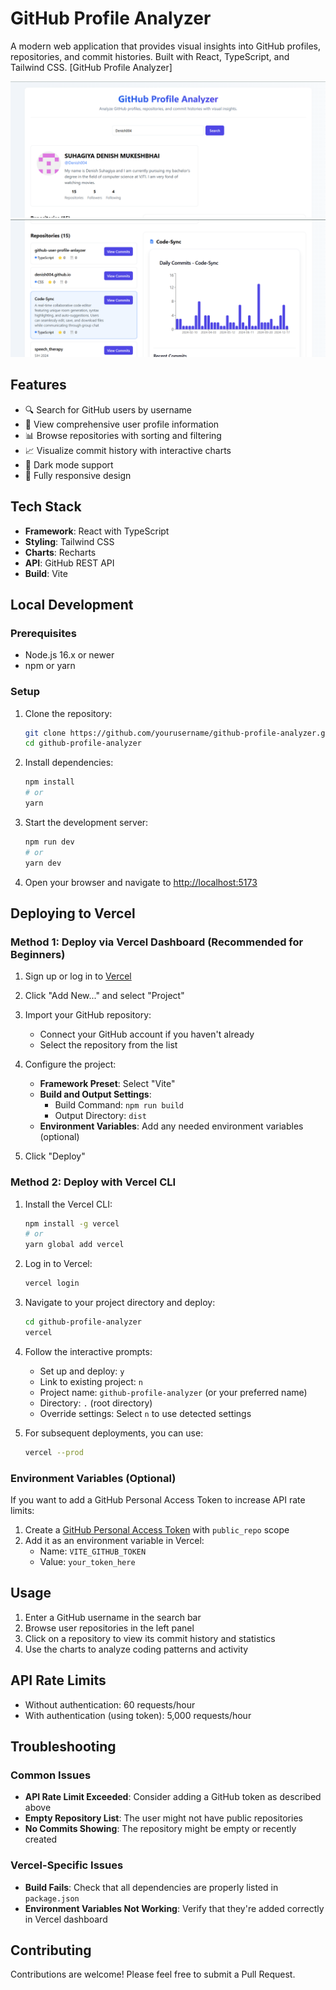 # GitHub Profile Analyzer

A modern web application that provides visual insights into GitHub profiles, repositories, and commit histories. Built with React, TypeScript, and Tailwind CSS.
[GitHub Profile Analyzer]

![GitHub Profile Analyzer - User Profile View](./src/assets/screenshot1.png)
![GitHub Profile Analyzer - Repository Insights](./src/assets/screenshot2.png)
## Features

- 🔍 Search for GitHub users by username
- 👤 View comprehensive user profile information
- 📊 Browse repositories with sorting and filtering
- 📈 Visualize commit history with interactive charts
- 🌙 Dark mode support
- 📱 Fully responsive design

## Tech Stack

- **Framework**: React with TypeScript
- **Styling**: Tailwind CSS
- **Charts**: Recharts
- **API**: GitHub REST API
- **Build**: Vite

## Local Development

### Prerequisites

- Node.js 16.x or newer
- npm or yarn

### Setup

1. Clone the repository:
   ```bash
   git clone https://github.com/yourusername/github-profile-analyzer.git
   cd github-profile-analyzer
   ```

2. Install dependencies:
   ```bash
   npm install
   # or
   yarn
   ```

3. Start the development server:
   ```bash
   npm run dev
   # or
   yarn dev
   ```

4. Open your browser and navigate to [http://localhost:5173](http://localhost:5173)

## Deploying to Vercel

### Method 1: Deploy via Vercel Dashboard (Recommended for Beginners)

1. Sign up or log in to [Vercel](https://vercel.com)

2. Click "Add New..." and select "Project"

3. Import your GitHub repository:
   - Connect your GitHub account if you haven't already
   - Select the repository from the list

4. Configure the project:
   - **Framework Preset**: Select "Vite"
   - **Build and Output Settings**:
     - Build Command: `npm run build`
     - Output Directory: `dist`
   - **Environment Variables**: Add any needed environment variables (optional)

5. Click "Deploy"

### Method 2: Deploy with Vercel CLI

1. Install the Vercel CLI:
   ```bash
   npm install -g vercel
   # or
   yarn global add vercel
   ```

2. Log in to Vercel:
   ```bash
   vercel login
   ```

3. Navigate to your project directory and deploy:
   ```bash
   cd github-profile-analyzer
   vercel
   ```

4. Follow the interactive prompts:
   - Set up and deploy: `y`
   - Link to existing project: `n`
   - Project name: `github-profile-analyzer` (or your preferred name)
   - Directory: `.` (root directory)
   - Override settings: Select `n` to use detected settings

5. For subsequent deployments, you can use:
   ```bash
   vercel --prod
   ```

### Environment Variables (Optional)

If you want to add a GitHub Personal Access Token to increase API rate limits:

1. Create a [GitHub Personal Access Token](https://github.com/settings/tokens) with `public_repo` scope
2. Add it as an environment variable in Vercel:
   - Name: `VITE_GITHUB_TOKEN`
   - Value: `your_token_here`

## Usage

1. Enter a GitHub username in the search bar
2. Browse user repositories in the left panel
3. Click on a repository to view its commit history and statistics
4. Use the charts to analyze coding patterns and activity

## API Rate Limits

- Without authentication: 60 requests/hour
- With authentication (using token): 5,000 requests/hour

## Troubleshooting

### Common Issues

- **API Rate Limit Exceeded**: Consider adding a GitHub token as described above
- **Empty Repository List**: The user might not have public repositories
- **No Commits Showing**: The repository might be empty or recently created

### Vercel-Specific Issues

- **Build Fails**: Check that all dependencies are properly listed in `package.json`
- **Environment Variables Not Working**: Verify that they're added correctly in Vercel dashboard

## Contributing

Contributions are welcome! Please feel free to submit a Pull Request.

